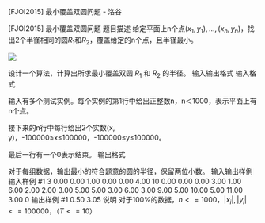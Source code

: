 



[FJOI2015] 最小覆盖双圆问题 - 洛谷














[FJOI2015] 最小覆盖双圆问题
题目描述
给定平面上n个点$(x_1,y_1),...,(x_n,y_n)$，找出2个半径相同的圆$R_1$和$R_2$，覆盖给定的n个点，且半径最小。

![](https://cdn.luogu.com.cn/upload/pic/18767.png)  

设计一个算法，计算出所求最小覆盖双圆 $R_1$ 和 $R_2$ 的半径。
输入输出格式
输入格式

输入有多个测试实例。每个实例的第1行中给出正整数n，n＜1000，表示平面上有n个点。

接下来的n行中每行给出2个实数(x, y)，-100000≤x≤100000，-100000≤y≤100000。

最后一行有一个0表示结束。
输出格式

对于每组数据，输出最小的符合题意的圆的半径，保留两位小数。
输入输出样例
输入样例 #1
3 
0.00 0.00 
1.00 0.00 
0.00 4.00 
10 
0.00 0.00 
0.00 3.00 
1.00 6.00 
2.00 2.00 
3.00 5.00 
5.00 3.00 
6.00 3.00 
9.00 5.00 
10.00 5.00 
11.00 3.00 
0
输出样例 #1
0.50
3.05
说明
对于100%的数据，$n<=1000$，$|x_i|,|y_i|<=100000$，（$T<=10$）






